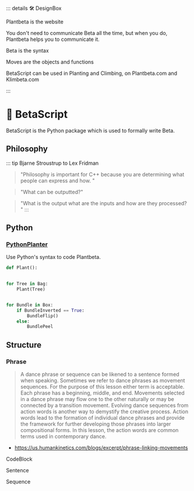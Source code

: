 ::: details 🛠 <dev>DesignBox</dev> 


Plantbeta is the website

You don't need to communicate Beta all the time, but when you do, Plantbeta helps you to communicate it.

Beta is the syntax

Moves are the objects and functions

BetaScript can be used in Planting and Climbing, on Plantbeta.com and Klimbeta.com

:::

# 🔷 <beta>BetaScript</beta>

BetaScript is the Python package which is used to formally write Beta.

## Philosophy
::: tip Bjarne Stroustrup to Lex Fridman

> "Philosophy is important for C++ because you are determining what people can express and how. "

> "What can be outputted?"

> "What is the output what are the inputs and how are they processed? "
:::



## Python

### [PythonPlanter](/dev/PythonPlanter)

Use Python's syntax to code Plantbeta.

```py
def Plant():
    

for Tree in Bag:
    Plant(Tree)

```

```py

for Bundle in Box:
    if BundleInverted == True:
        BundleFlip()
    else:
        BundlePeel

```

## Structure

### Phrase

> A dance phrase or sequence can be likened to a sentence formed when speaking. Sometimes we refer to dance phrases as movement sequences. For the purpose of this lesson either term is acceptable. Each phrase has a beginning, middle, and end. Movements selected in a dance phrase may flow one to the other naturally or may be connected by a transition movement. Evolving dance sequences from action words is another way to demystify the creative process. Action words lead to the formation of individual dance phrases and provide the framework for further developing those phrases into larger compositional forms. In this lesson, the action words are common terms used in contemporary dance.
- https://us.humankinetics.com/blogs/excerpt/phrase-linking-movements

CodeBlock

Sentence

Sequence



